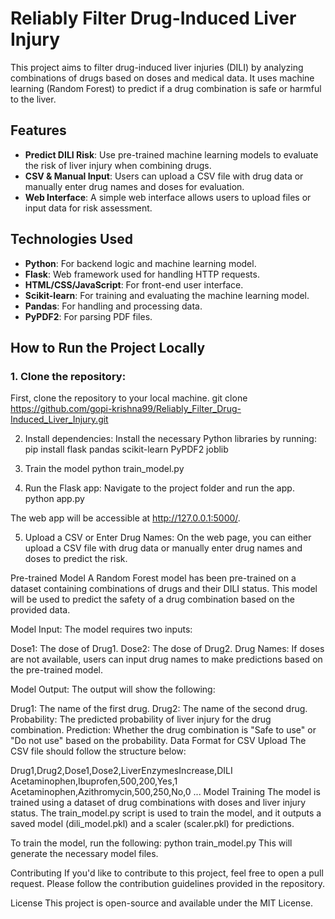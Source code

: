 # Reliably Filter Drug-Induced Liver Injury

This project aims to filter drug-induced liver injuries (DILI) by analyzing combinations of drugs based on doses and medical data. It uses machine learning (Random Forest) to predict if a drug combination is safe or harmful to the liver.

## Features
- **Predict DILI Risk**: Use pre-trained machine learning models to evaluate the risk of liver injury when combining drugs.
- **CSV & Manual Input**: Users can upload a CSV file with drug data or manually enter drug names and doses for evaluation.
- **Web Interface**: A simple web interface allows users to upload files or input data for risk assessment.
  
## Technologies Used
- **Python**: For backend logic and machine learning model.
- **Flask**: Web framework used for handling HTTP requests.
- **HTML/CSS/JavaScript**: For front-end user interface.
- **Scikit-learn**: For training and evaluating the machine learning model.
- **Pandas**: For handling and processing data.
- **PyPDF2**: For parsing PDF files.

## How to Run the Project Locally

### 1. Clone the repository:
   First, clone the repository to your local machine.
   git clone https://github.com/gopi-krishna99/Reliably_Filter_Drug-Induced_Liver_Injury.git
   
2. Install dependencies:
Install the necessary Python libraries by running:
pip install flask pandas scikit-learn PyPDF2 joblib

3. Train the model
 python train_model.py

4. Run the Flask app:
Navigate to the project folder and run the app.
python app.py

The web app will be accessible at http://127.0.0.1:5000/.

5. Upload a CSV or Enter Drug Names:
On the web page, you can either upload a CSV file with drug data or manually enter drug names and doses to predict the risk.

Pre-trained Model
A Random Forest model has been pre-trained on a dataset containing combinations of drugs and their DILI status. This model will be used to predict the safety of a drug combination based on the provided data.

Model Input:
The model requires two inputs:

Dose1: The dose of Drug1.
Dose2: The dose of Drug2.
Drug Names: If doses are not available, users can input drug names to make predictions based on the pre-trained model.

Model Output:
The output will show the following:

Drug1: The name of the first drug.
Drug2: The name of the second drug.
Probability: The predicted probability of liver injury for the drug combination.
Prediction: Whether the drug combination is "Safe to use" or "Do not use" based on the probability.
Data Format for CSV Upload
The CSV file should follow the structure below:

Drug1,Drug2,Dose1,Dose2,LiverEnzymesIncrease,DILI
Acetaminophen,Ibuprofen,500,200,Yes,1
Acetaminophen,Azithromycin,500,250,No,0
...
Model Training
The model is trained using a dataset of drug combinations with doses and liver injury status. The train_model.py script is used to train the model, and it outputs a saved model (dili_model.pkl) and a scaler (scaler.pkl) for predictions.

To train the model, run the following:
python train_model.py
This will generate the necessary model files.

Contributing
If you'd like to contribute to this project, feel free to open a pull request. Please follow the contribution guidelines provided in the repository.

License
This project is open-source and available under the MIT License.


